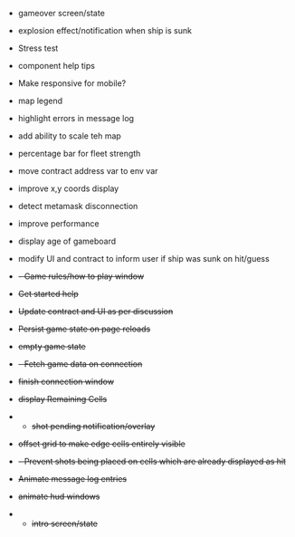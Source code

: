 
- gameover screen/state
- explosion effect/notification when ship is sunk
- Stress test
- component help tips
- Make responsive for mobile?
- map legend
- highlight errors in message log
- add ability to scale teh map
- percentage bar for fleet strength
- move contract address var to env var
- improve x,y coords display
- detect metamask disconnection
- improve performance
- display age of gameboard
- modify UI and contract to inform user if ship was sunk on hit/guess

- ~~- Game rules/how to play window~~
- ~~Get started help~~
- ~~Update contract and UI as per discussion~~
- ~~Persist game state on page reloads~~
- ~~empty game state~~
- ~~- Fetch game data on connection~~
- ~~finish connection window~~
- ~~display Remaining Cells~~
- - ~~shot pending notification/overlay~~
- ~~offset grid to make edge cells entirely visible~~
-  ~~- Prevent shots being placed on cells which are already displayed as hit~~
- ~~Animate message log entries~~
- ~~animate hud windows~~
- - ~~intro screen/state~~